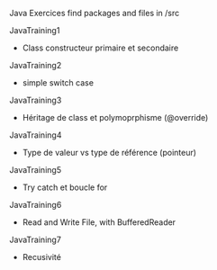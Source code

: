 Java Exercices
find packages and files in /src

JavaTraining1
- Class constructeur primaire et secondaire

JavaTraining2
- simple switch case

JavaTraining3
- Héritage de class et polymoprphisme (@override)

JavaTraining4
- Type de valeur vs type de référence (pointeur)

JavaTraining5
- Try catch et boucle for

JavaTraining6
- Read and Write File, with BufferedReader

JavaTraining7
- Recusivité

